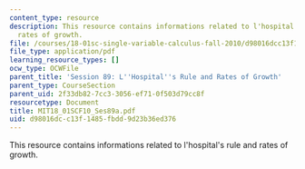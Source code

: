 ```yaml
---
content_type: resource
description: This resource contains informations related to l'hospital's rule and
  rates of growth.
file: /courses/18-01sc-single-variable-calculus-fall-2010/d98016dcc13f1485fbdd9d23b36ed376_MIT18_01SCF10_Ses89a.pdf
file_type: application/pdf
learning_resource_types: []
ocw_type: OCWFile
parent_title: 'Session 89: L''Hospital''s Rule and Rates of Growth'
parent_type: CourseSection
parent_uid: 2f33db82-7cc3-3056-ef71-0f503d79cc8f
resourcetype: Document
title: MIT18_01SCF10_Ses89a.pdf
uid: d98016dc-c13f-1485-fbdd-9d23b36ed376
---
```

This resource contains informations related to l'hospital's rule and rates of growth.

